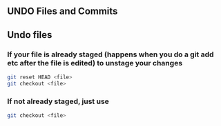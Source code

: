 ## UNDO Files and Commits

## Undo files

### If your file is already staged (happens when you do a git add etc after the file is edited) to unstage your changes
```bash
git reset HEAD <file>
git checkout <file>
```

### If not already staged, just use
```bash
git checkout <file>
```
